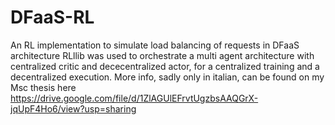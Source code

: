 # DFaaS-RL
An RL implementation to simulate load balancing of requests in DFaaS architecture
RLllib was used to orchestrate a multi agent architecture with centralized critic and dececentralized actor, for a centralized training and a decentralized execution.
More info, sadly only in italian, can be found on my Msc thesis here https://drive.google.com/file/d/1ZlAGUlEFrvtUgzbsAAQGrX-jqUpF4Ho6/view?usp=sharing
